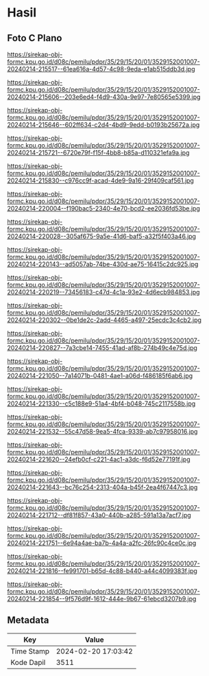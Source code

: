 # Hasil

## Foto C Plano

https://sirekap-obj-formc.kpu.go.id/d08c/pemilu/pdpr/35/29/15/20/01/3529152001007-20240214-215517--61ea616a-4d57-4c98-9eda-e1ab515ddb3d.jpg

https://sirekap-obj-formc.kpu.go.id/d08c/pemilu/pdpr/35/29/15/20/01/3529152001007-20240214-215606--203e6ed4-f4d9-430a-9e97-7e80565e5399.jpg

https://sirekap-obj-formc.kpu.go.id/d08c/pemilu/pdpr/35/29/15/20/01/3529152001007-20240214-215646--602ff634-c2d4-4bd9-9edd-b0193b25672a.jpg

https://sirekap-obj-formc.kpu.go.id/d08c/pemilu/pdpr/35/29/15/20/01/3529152001007-20240214-215721--6720e79f-f15f-4bb8-b85a-d110321efa9a.jpg

https://sirekap-obj-formc.kpu.go.id/d08c/pemilu/pdpr/35/29/15/20/01/3529152001007-20240214-215830--c976cc9f-acad-4de9-9a16-29f409caf561.jpg

https://sirekap-obj-formc.kpu.go.id/d08c/pemilu/pdpr/35/29/15/20/01/3529152001007-20240214-220004--f190bac5-2340-4e70-bcd2-ee2036fd53be.jpg

https://sirekap-obj-formc.kpu.go.id/d08c/pemilu/pdpr/35/29/15/20/01/3529152001007-20240214-220028--305af675-9a5e-41d6-baf5-a32f5f403a46.jpg

https://sirekap-obj-formc.kpu.go.id/d08c/pemilu/pdpr/35/29/15/20/01/3529152001007-20240214-220143--ad5057ab-74be-430d-ae75-16415c2dc925.jpg

https://sirekap-obj-formc.kpu.go.id/d08c/pemilu/pdpr/35/29/15/20/01/3529152001007-20240214-220219--73456183-c47d-4c1a-93e2-4d6ecb984853.jpg

https://sirekap-obj-formc.kpu.go.id/d08c/pemilu/pdpr/35/29/15/20/01/3529152001007-20240214-220302--0be1de2c-2add-4465-a497-25ecdc3c4cb2.jpg

https://sirekap-obj-formc.kpu.go.id/d08c/pemilu/pdpr/35/29/15/20/01/3529152001007-20240214-220827--7a3cbe14-7455-41ad-af8b-274b49c4e75d.jpg

https://sirekap-obj-formc.kpu.go.id/d08c/pemilu/pdpr/35/29/15/20/01/3529152001007-20240214-221050--7a14071b-0481-4ae1-a06d-f486185f6ab6.jpg

https://sirekap-obj-formc.kpu.go.id/d08c/pemilu/pdpr/35/29/15/20/01/3529152001007-20240214-221330--c5c188e9-51a4-4bf4-b048-745c2117558b.jpg

https://sirekap-obj-formc.kpu.go.id/d08c/pemilu/pdpr/35/29/15/20/01/3529152001007-20240214-221532--55c47d58-9ea5-4fca-9339-ab7c97958016.jpg

https://sirekap-obj-formc.kpu.go.id/d08c/pemilu/pdpr/35/29/15/20/01/3529152001007-20240214-221620--24efb0cf-c221-4ac1-a3dc-f6d52e77191f.jpg

https://sirekap-obj-formc.kpu.go.id/d08c/pemilu/pdpr/35/29/15/20/01/3529152001007-20240214-221643--bc76c254-2313-404a-b45f-2ea4f67447c3.jpg

https://sirekap-obj-formc.kpu.go.id/d08c/pemilu/pdpr/35/29/15/20/01/3529152001007-20240214-221712--df81f857-43a0-440b-a285-591a13a7acf7.jpg

https://sirekap-obj-formc.kpu.go.id/d08c/pemilu/pdpr/35/29/15/20/01/3529152001007-20240214-221751--6e94a4ae-ba7b-4a4a-a2fc-26fc90c4ce0c.jpg

https://sirekap-obj-formc.kpu.go.id/d08c/pemilu/pdpr/35/29/15/20/01/3529152001007-20240214-221816--fe991701-b65d-4c88-b440-a44c4099383f.jpg

https://sirekap-obj-formc.kpu.go.id/d08c/pemilu/pdpr/35/29/15/20/01/3529152001007-20240214-221854--9f576d9f-1612-444e-9b67-61ebcd3207b9.jpg


## Metadata

| Key        | Value               |
| ---------- | ------------------- |
| Time Stamp | 2024-02-20 17:03:42 |
| Kode Dapil | 3511                |



